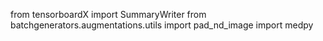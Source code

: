 from tensorboardX import SummaryWriter
from batchgenerators.augmentations.utils import pad_nd_image
import medpy
